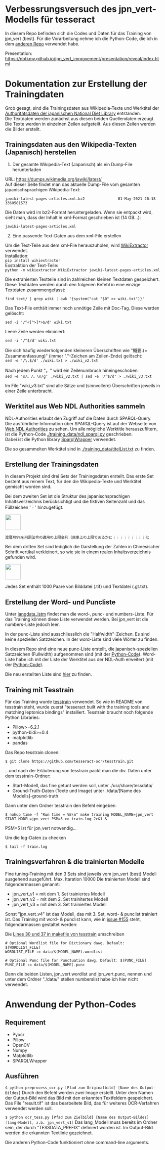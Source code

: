 # Verbessrungsversuch des jpn_vert-Modells für tesseract

In diesem Repo befinden sich die Codes und Daten für das Training von jpn_vert (best).
Für die Vorarbeitung nehme ich die Python-Code, die ich in dem [anderen Repo](https://github.com/NbtKmy/tesseract_jpn-vert) verwendet habe.  

Presentation: <https://nbtkmy.github.io/jpn_vert_improvement/presentation/reveal/index.html>

# Dokumentation zur Erstellung der Trainingdaten

Grob gesagt, sind die Trainingsdaten aus Wikipedia-Texte und Werktitel der [Authoritätsdaten der japanischen National Diet Library](https://id.ndl.go.jp/auth/ndla) entstanden.  
Die Textdaten werden zunächst aus diesen beiden Quellendaten erzeugt. Die Texte werden in einzelnen Zeilen aufgeteilt. Aus diesen Zeilen werden die Bilder erstellt.  

## Trainingsdaten aus den Wikipedia-Texten (Japanisch) herstellen

1. Der gesamte Wikipedia-Text (Japanisch) als ein Dump-File herunterladen  

URL: <https://dumps.wikimedia.org/jawiki/latest/>  
Auf dieser Seite findet man das aktuelle Dump-File vom gesamten japanischsprachigen Wikipedia-Text:  

`jawiki-latest-pages-articles.xml.bz2               01-May-2021 20:18          3360581573`

Die Daten wird im bz2-Format heruntergeladen. Wenn sie entpackt wird, sieht man, dass der Inhalt in xml-Format geschrieben ist (14 GB...):  

`jawiki-latest-pages-articles.xml`


2. Eine passende Text-Daten aus dem xml-File erstellen

Um die Text-Teile aus dem xml-File herauszuholen, wird [WikiExtractor](https://github.com/attardi/wikiextractor) verwendet.  
Installation:  
`pip install wikiextractor`  
Exstraktion der Text-Teile:  
`python -m wikiextractor.WikiExtractor jawiki-latest-pages-articles.xml`


Die extrahierten Textteile sind in zahlreichen kleinen Textdaten gespeichert. Diese Textdaten werden durch den folgenen Befehl in eine einzige Textdaten zusammengefasst:  

`find text/ | grep wiki | awk '{system("cat "$0" >> wiki.txt")}'`

Das Text-File enthält immer noch unnötige Zeile mit Doc-Tag. Diese werden gelöscht:  

`sed -i '/^<[^>]*>$/d' wiki.txt`  

Leere Zeile werden eliminiert:  

`sed -i '/^$/d' wiki.txt`

Die sich häufig wiederholgenden kleineren Überschriften wie "概要.(= Zusammenfassung)" (immer "."-Zeichen am Zeilen-Ende) gelöscht:  
`sed -e '/\.$/d' ./wiki.txt > ./wiki_v2.txt`

Nach jedem Punkt "。" wird ein Zeilenumbruch hineingeschoben.  
`sed -e 's/。/。\n/g' ./wiki_v2.txt | sed -e '/^$/d' > ./wiki_v3.txt`

Im File "wiki_v3.txt" sind alle Sätze und (sinnvollere) Überschriften jeweils in einer Zeile unterbracht. 

## Werktitel aus Web NDL Authorities sammeln

NDL-Authorities erlaubt den Zugriff auf die Daten durch SPARQL-Query.  
Die ausführliche Information über SPARQL-Query ist auf der Webseite von [Web NDL Authorities](https://id.ndl.go.jp/information/sparql/) zu sehen.
Um alle mögliche Werktitle herauszufiltern, ist die Python-Code [./training_data/ndl_sparql.py](https://github.com/NbtKmy/jpn_vert_improvement/blob/main/training_data/ndl_sparql.py) geschrieben.  
Dabei ist die Python library [SparqlWrapper](https://github.com/RDFLib/sparqlwrapper) verwendet.

Die so gesammelten Werktitel sind in [./training_data/titelList.txt](https://github.com/NbtKmy/jpn_vert_improvement/blob/main/training_data/titleList.txt) zu finden.


## Erstellung der Trainingsdaten
In diesem Projekt sind drei Sets der Trainingsdaten erstellt. 
Das erste Set besteht aus reinem Text, für den die Wikipedia-Texte und Werktitel gemischt worden sind. 

Bei dem zweiten Set ist die Struktur des japanischsprachigen Inhaltsverzeichnis berücksichtigt und die fiktiven Seitenzahl und das Füllzeichen '︙' hinzugefügt. 

<img src="https://nbtkmy.github.io/jpn_vert_improvement/presentation/89.png" width="50px">


```
渡暦月9%を刑罰法令の適用の上限金利（民事上の上限であるかに︙︙︙︙︙︙︙︙︙七
```


Bei dem dritten Set sind lediglich die Darstellung der Zahlen in Chinesischer Schrift vertikal verkleinert, so wie sie in einem realen Inhaltsverzeichnis gefunden wird.

<img src="https://nbtkmy.github.io/jpn_vert_improvement/presentation/57.png" width="50px">


Jedes Set enthält 1000 Paare von Bilddatei (.tif) und Textdatei (.gt.txt).  


## Erstellung der Word- und Puncliste

Unter [langdata_lstm](https://github.com/tesseract-ocr/langdata_lstm) findet man die word-, punc- und numbers-Liste.
Für das Training können diese Liste verwendet werden.
Bei jpn_vert ist die numbers-Liste jedoch leer.

In der punc-Liste sind ausschliesslich die "Halfwidth"-Zeichen. Es sind keine speziellen Satzzeichen.
In der word-Liste sind viele Wörter zu finden. 

In diesem Repo sind eine neue punc-Liste erstellt, die japanisch-speziellen Satzzeichen (Fullwidth) aufgenommen sind (mit der [Python-Code](https://github.com/NbtKmy/jpn_vert_improvement/blob/main/training_data/lstm_dict/create_Punclist.py)).
Word-Liste habe ich mit der Liste der Werktitel aus der NDL-Auth erweitert (mit der [Python-Code](https://github.com/NbtKmy/jpn_vert_improvement/blob/main/training_data/lstm_dict/create_Wordlist.py)). 

Die neu erstellten Liste sind [hier](https://github.com/NbtKmy/jpn_vert_improvement/tree/main/training_data/lstm_dict) zu finden.

## Training mit Tesstrain
Für das Training wurde [tesstrain](https://github.com/tesseract-ocr/tesstrain) verwendet. 
So wie in README von tesstrain steht, wurde zuerst "tesseract built with the training tools and matching leptonica bindings" installiert.
Tesstrain braucht noch folgende Python Libraries:

* Pillow>=6.2.1
* python-bidi>=0.4
* matplotlib
* pandas

Das Repo tesstrain clonen:

`$ git clone https://github.com/tesseract-ocr/tesstrain.git`

...und nach der Erläuterung von tesstrain packt man die div. Daten unter dem tesstrain-Ordner:

* Start-Modell, das fine getunt werden soll, unter ./usr/share/tessdata/
* Ground-Truth-Daten (Texte und Image) unter ./data/[Name des Modells]-ground-truth

Dann unter dem Ordner tesstrain den Befehl eingeben:

`$ nohup time -f "Run time = %E\n" make training MODEL_NAME=jpn_vert START_MODEL=jpn_vert PSM=5 >> train.log 2>&1 &`

PSM=5 ist für jpn_vert notwendig...

Um die log-Daten zu checken

`$ tail -f train.log`

## Trainingsverfahren & die trainierten Modelle

Fine tuning-Training mit den 3 Sets sind jeweils vom jpn_vert (best) Modell ausgehend ausgeführt. 
Max. Itaration 10000 
Die trainierten Modell sind folgendermassen genannt: 

* jpn_vert_v1 = mit dem 1. Set trainiertes Modell
* jpn_vert_v2 = mit dem 2. Set trainitertes Modell
* jpn_vert_v3 = mit dem 3. Set trainiertes Modell

Sonst "jpn_vert_v4" ist das Modell, das mit 3. Set, word- & punclist trainiert ist.
Das Training mit word- & punclist kann, wie in [issue #155](https://github.com/tesseract-ocr/tesstrain/issues/155#issuecomment-619547494) steht, folgendarmassen gestaltet werden:

Die [Lines 30 und 37 in makefile von tesstrain](https://github.com/tesseract-ocr/tesstrain/blob/1d8238684fe81e600431e5bdfe7dd24fbeaaf9f9/Makefile#L30) umschreiben
```
# Optional Wordlist file for Dictionary dawg. Default: $(WORDLIST_FILE)
WORDLIST_FILE := data/$(MODEL_NAME).wordlist

# Optional Punc file for Punctuation dawg. Default: $(PUNC_FILE)
PUNC_FILE := data/$(MODEL_NAME).punc
```

Dann die beiden Listen, jpn_vert.wordlist und jpn_vert.punc, nennen und unter dem Ordner "./data/" stellen
numberslist habe ich hier nicht verwendet.

# Anwendung der Python-Codes

## Requirement

* Pyocr
* Pillow
* OpenCV
* Numpy
* Matplotlib
* SPARQLWrapper

## Ausführen

`$ python preprocess_ocr.py [Pfad zum Originalbild] [Name des Output-Bildes]`
Durch den Befehl werden zwei Image erstellt.
Unter dem Namen der Output-Bild wird das Bild mit den erkannten Textfeldern gespeichert.
Das File "result.tif" ist das bearbeitete Bild, das für weiteres OCR-Verfahren verwendet werden soll.

`$ python ocr_tess.py [Pfad zum Zielbild] [Name des Output-Bildes] [lang-Modell, z.b. jpn_vert_v1]`
Das lang_Modell muss bereits im Ordner sein, der durch "TESSDATA_PREFIX" definiert worden ist.
Im Output-Bild werden die erkannten Textlinie gezeichnet.

Die anderen Python-Code funktioniert ohne command-line arguments.



